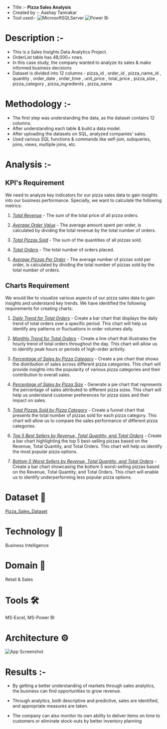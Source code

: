 * Title :-        **Pizza Sales Analysis**
* Created by :-   Aashay Tamrakar
* Tool used:-     ![MicrosoftSQLServer](https://img.shields.io/badge/Microsoft%20SQL%20Server-CC2927?style=for-the-badge&logo=microsoft%20sql%20server&logoColor=white) ![Power Bi](https://img.shields.io/badge/power_bi-F2C811?style=for-the-badge&logo=powerbi&logoColor=black)

# Description :- 

* This is a Sales Insights Data Analytics Project.
* OrderList table has 48,000+ rows.
* In this case study, the company wanted to analyze its sales & make informed business decisions
* Dataset is divided into 12 columns - pizza_id , order_id , pizza_name_id , quantity , order_date , order_time , unit_price , total_price , pizza_size , pizza_category , pizza_ingredients , pizza_name

# Methodology :- 

* The first step was understanding the data, as the dataset contains 12 columns. 
* After understanding each table & build a data model.
* After uploading the datasets on SQL, analyzed companies' sales. 
* Used various SQL functions & commands like self-join, subqueries, joins, views, multiple joins, etc.

# Analysis :- 

## KPI's Requirement

We need to analyze key indicators for our pizza sales data to gain insights into our business performance. Specially, we want to calculate the following metrics:

1. <ins>*Total Revenue*</ins> - The sum of the total price of all pizza orders.

2. <ins>*Average Order Value*</ins> - The average amount spent per order, is calculated by dividing the total revenue by the total number of orders.

3. <ins>*Total Pizzas Sold*</ins> - The sum of the quantities of all pizzas sold.

4. <ins>*Total Orders*</ins> - The total number of orders placed.

5. <ins>*Average Pizzas Per Order*</ins> - The average number of pizzas sold per order, is calculated by dividing the total number of pizzas sold by the total number of orders.

## Charts Requirement

We would like to visualize various aspects of our pizza sales data to gain insights and understand key trends. We have identified the following requirements for creating charts:

1. <ins>*Daily Trend for Total Orders*</ins> - Create a bar chart that displays the daily trend of total orders over a specific period. This chart will help us identify any patterns or fluctuations in order volumes daily.

2. <ins>*Monthly Trend for Total Orders*</ins> - Create a line chart that illustrates the hourly trend of total orders throughout the day. This chart will allow us to identify peak hours or periods of high-order activity.

3. <ins>*Percentage of Sales by Pizza Category*</ins> - Create a pie chart that shows the distribution of sales across different pizza categories. This chart will provide insights into the popularity of various pizza categories and their contribution to overall sales.

4. <ins>*Percentage of Sales by Pizza Size*</ins> - Generate a pie chart that represents the percentage of sales attributed to different pizza sizes. This chart will help us understand customer preferences for pizza sizes and their impact on sales.

5. <ins>*Total Pizzas Sold by Pizza Category*</ins> - Create a funnel chart that presents the total number of pizzas sold for each pizza category. This chart will allow us to compare the sales performance of different pizza categories.

6. <ins>*Top 5 Best Sellers by Revenue, Total Quantity, and Total Orders*</ins> - Create a bar chart highlighting the top 5 best-selling pizzas based on the Revenue, Total Quantity, and Total Orders. This chart will help us identify the most popular pizza options.

7. <ins>*Bottom 5 Worst Sellers by Revenue, Total Quantity, and Total Orders*</ins> - Create a bar chart showcasing the bottom 5 worst-selling pizzas based on the Revenue, Total Quantity, and Total Orders. This chart will enable us to identify underperforming less popular pizza options.

# Dataset 📀
[Pizza_Sales_Dataset](https://github.com/Aashay30/Pizza_Sales_Insights/tree/main/Dataset)

# Technology 🤖
Business Intelligence

# Domain 🛒
Retail & Sales

# Tools 🛠
MS-Excel, MS-Power BI

# Architecture ⚙
![App Screenshot](https://user-images.githubusercontent.com/69301816/188277362-3fe42c14-97a2-437e-bb96-4d0c812d0136.JPG)

# Results :-

* By getting a better understanding of markets through sales analytics, the business can find opportunities to grow revenue. 

* Through analytics, both descriptive and predictive, sales are identified, and appropriate measures are taken. 

* The company can also monitor its own ability to deliver items on time to customers or eliminate stock-outs by better inventory planning
